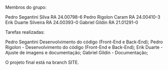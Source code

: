 Membros do grupo:

Pedro Segantini Silva RA 24.00798-6
Pedro Rigolon Caram RA 24.00410-3
Erik Duarte Silveira RA 24.00393-0
Gabriel Gildin RA 21.01291-0

Tarefas realizadas:

Pedro Segantini Desenvolvimento do código (Front-End e Back-End);
Pedro Rigolon - Desenvolvimento do código (Front-End e Back-End);
Erik Duarte - Ajuste de imagens e documentação;
Gabriel Gildin - Documentação;

O projeto final está na branch SITE.
